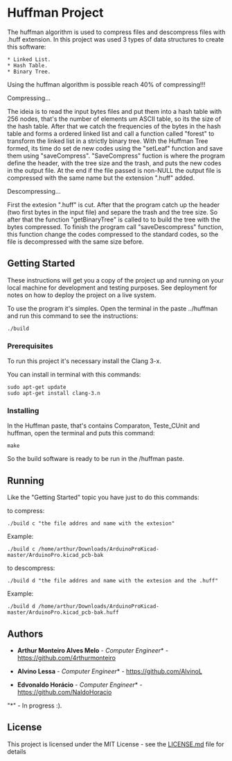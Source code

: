 # Huffman Project

The huffman algorithm is used to compress files and descompress files with .huff extension. In this project was used 3 types of data structures to create this software:

    * Linked List.
    * Hash Table.
    * Binary Tree.

Using the huffman algorithm is possible reach 40% of compressing!!!

Compressing...

  The ideia is to read the input bytes files and put them into a hash table with 256 nodes, that's the number of elements um ASCII table, so its the size of the hash table. After that we catch the frequencies of the bytes in the hash table and forms a ordered linked list and call a function called "forest" to transform the linked list in a strictly binary tree. With the Huffman Tree formed, its time do set de new codes using the "setLeaf" function and save them using "saveCompress".
    "SaveCompress" fuction is where the program define the header, with the tree size and the trash, and puts the new codes in the output file.
    At the end if the file passed is non-NULL the output file is compressed with the same name but the extension ".huff" added.

Descompressing...

   First the extesion ".huff" is cut. After that the program catch up the header (two first bytes in the input file) and separe the trash and the tree size.
    So after that the function "getBinaryTree" is called to to build the tree with the bytes compressed.
    To finish the program call "saveDescompress" function, this function change the codes compressed to the standard codes, so the file is decompressed with the same size before.

## Getting Started

These instructions will get you a copy of the project up and running on your local machine for development and testing purposes. See deployment for notes on how to deploy the project on a live system.

To use the program it's simples. Open the terminal in the paste ../huffman and run this command to see the instructions:

```
./build
```

### Prerequisites

To run this project it's necessary install the Clang 3-x.

You can install in terminal with this commands:

```
sudo apt-get update
sudo apt-get install clang-3.n
```

### Installing

In the Huffman paste, that's contains Comparaton, Teste_CUnit and huffman, open the terminal and puts this command:

```
make
```

So the build software is ready to be run in the /huffman paste.

## Running 

Like the "Getting Started" topic you have just to do this commands:

to compress:

```
./build c "the file addres and name with the extesion"
```
Example:

```
./build c /home/arthur/Downloads/ArduinoProKicad-master/ArduinoPro.kicad_pcb-bak
```

to descompress:
```
./build d "the file addres and name with the extesion and the .huff"
```

Example:

```
./build d /home/arthur/Downloads/ArduinoProKicad-master/ArduinoPro.kicad_pcb-bak.huff
```

## Authors

* **Arthur Monteiro Alves Melo** - *Computer Engineer** - https://github.com/4rthurmonteiro

* **Alvino Lessa** - *Computer Engineer** - https://github.com/AlvinoL

* **Edvonaldo Horácio** - *Computer Engineer** - https://github.com/NaldoHoracio

"*" - In progress :). 

## License

This project is licensed under the MIT License - see the [LICENSE.md](LICENSE.md) file for details
